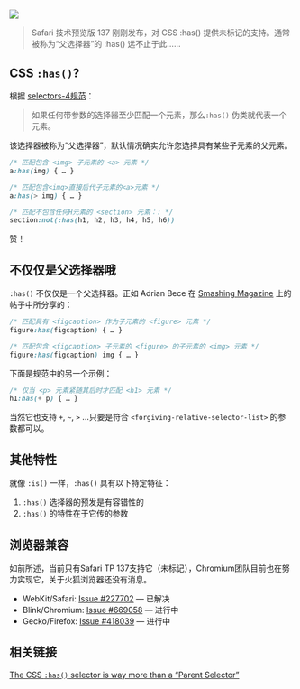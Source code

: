 # 

![](https://cdn.jsdelivr.net/gh/daodaolee/photobed@main/img/20220104151801.png)

> Safari 技术预览版 137 刚刚发布，对 CSS :has() 提供未标记的支持。通常被称为“父选择器”的 :has() 远不止于此……

## CSS `:has()`?

根据 [selectors-4规范](https://drafts.csswg.org/selectors-4/#has-pseudo)：

> 如果任何带参数的选择器至少匹配一个元素，那么`:has()` 伪类就代表一个元素。

该选择器被称为“父选择器”，默认情况确实允许您选择具有某些子元素的父元素。

```css
/* 匹配包含 <img> 子元素的 <a> 元素 */
a:has(img) { … }

/* 匹配包含<img>直接后代子元素的<a>元素 */
a:has(> img) { … }

/* 匹配不包含任何H元素的 <section> 元素：: */
section:not(:has(h1, h2, h3, h4, h5, h6))
```

赞！

## 不仅仅是父选择器哦

`:has()` 不仅仅是一个父选择器。正如 Adrian Bece 在 [Smashing Magazine](https://www.smashingmagazine.com/2021/06/has-native-css-parent-selector/#css-has-pseudo-class-specification) 上的帖子中所分享的：

```css
/* 匹配具有 <figcaption> 作为子元素的 <figure> 元素 */
figure:has(figcaption) { … }

/* 匹配包含 <figcaption> 子元素的 <figure> 的子元素的 <img> 元素 */
figure:has(figcaption) img { … }
```

下面是规范中的另一个示例：

```css
/* 仅当 <p> 元素紧随其后时才匹配 <h1> 元素 */
h1:has(+ p) { … }
```

当然它也支持 `+`, `~`, `>` …只要是符合 `<forgiving-relative-selector-list>` 的参数都可以。

## 其他特性

就像 `:is()` 一样，`:has()` 具有以下特定特征：

1. `:has()` 选择器的预发是有容错性的
2. `:has()` 的特性在于它传的参数

## 浏览器兼容

如前所述，当前只有Safari TP 137支持它（未标记），Chromium团队目前也在努力实现它，关于火狐浏览器还没有消息。

- WebKit/Safari: [Issue #227702](https://bugs.webkit.org/show_bug.cgi?id=227702) — 已解决
- Blink/Chromium: [Issue #669058](https://bugs.chromium.org/p/chromium/issues/detail?id=669058) — 进行中
- Gecko/Firefox: [Issue #418039](https://bugzilla.mozilla.org/show_bug.cgi?id=418039) — 进行中

## 相关链接

[The CSS `:has()` selector is way more than a “Parent Selector”](https://www.bram.us/2021/12/21/the-css-has-selector-is-way-more-than-a-parent-selector/?utm_source=CSS-Weekly&utm_campaign=Issue-486&utm_medium=web)
